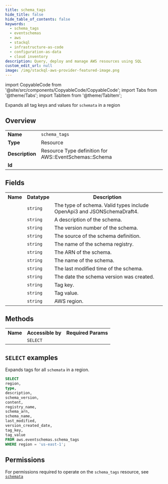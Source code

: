 ```yaml
---
title: schema_tags
hide_title: false
hide_table_of_contents: false
keywords:
  - schema_tags
  - eventschemas
  - aws
  - stackql
  - infrastructure-as-code
  - configuration-as-data
  - cloud inventory
description: Query, deploy and manage AWS resources using SQL
custom_edit_url: null
image: /img/stackql-aws-provider-featured-image.png
---
```


import CopyableCode from '@site/src/components/CopyableCode/CopyableCode';
import Tabs from '@theme/Tabs';
import TabItem from '@theme/TabItem';

Expands all tag keys and values for <code>schemata</code> in a region

## Overview
<table>
<tbody>
<tr><td><b>Name</b></td><td><code>schema_tags</code></td></tr>
<tr><td><b>Type</b></td><td>Resource</td></tr>
<tr><td><b>Description</b></td><td>Resource Type definition for AWS::EventSchemas::Schema</td></tr>
<tr><td><b>Id</b></td><td><CopyableCode code="aws.eventschemas.schema_tags" /></td></tr>
</tbody>
</table>

## Fields
<table>
<tbody>
<tr><th>Name</th><th>Datatype</th><th>Description</th></tr><tr><td><CopyableCode code="type" /></td><td><code>string</code></td><td>The type of schema. Valid types include OpenApi3 and JSONSchemaDraft4.</td></tr>
<tr><td><CopyableCode code="description" /></td><td><code>string</code></td><td>A description of the schema.</td></tr>
<tr><td><CopyableCode code="schema_version" /></td><td><code>string</code></td><td>The version number of the schema.</td></tr>
<tr><td><CopyableCode code="content" /></td><td><code>string</code></td><td>The source of the schema definition.</td></tr>
<tr><td><CopyableCode code="registry_name" /></td><td><code>string</code></td><td>The name of the schema registry.</td></tr>
<tr><td><CopyableCode code="schema_arn" /></td><td><code>string</code></td><td>The ARN of the schema.</td></tr>
<tr><td><CopyableCode code="schema_name" /></td><td><code>string</code></td><td>The name of the schema.</td></tr>
<tr><td><CopyableCode code="last_modified" /></td><td><code>string</code></td><td>The last modified time of the schema.</td></tr>
<tr><td><CopyableCode code="version_created_date" /></td><td><code>string</code></td><td>The date the schema version was created.</td></tr>
<tr><td><CopyableCode code="tag_key" /></td><td><code>string</code></td><td>Tag key.</td></tr>
<tr><td><CopyableCode code="tag_value" /></td><td><code>string</code></td><td>Tag value.</td></tr>
<tr><td><CopyableCode code="region" /></td><td><code>string</code></td><td>AWS region.</td></tr>
</tbody>
</table>

## Methods

<table>
<tbody>
  <tr>
    <th>Name</th>
    <th>Accessible by</th>
    <th>Required Params</th>
  </tr>
  <tr>
    <td><CopyableCode code="list_resources" /></td>
    <td><code>SELECT</code></td>
    <td><CopyableCode code="region" /></td>
  </tr>
</tbody>
</table>

## `SELECT` examples
Expands tags for all <code>schemata</code> in a region.
```sql
SELECT
region,
type,
description,
schema_version,
content,
registry_name,
schema_arn,
schema_name,
last_modified,
version_created_date,
tag_key,
tag_value
FROM aws.eventschemas.schema_tags
WHERE region = 'us-east-1';
```


## Permissions

For permissions required to operate on the <code>schema_tags</code> resource, see <a href="/services/eventschemas/schemata/#permissions"><code>schemata</code></a>

